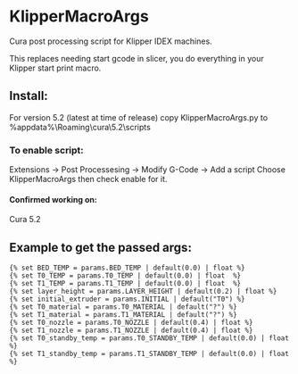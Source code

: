 # KlipperMacroArgs

Cura post processing script for Klipper IDEX machines.

This replaces needing start gcode in slicer, you do everything in your Klipper start print macro.

## Install:
For version 5.2 (latest at time of release)
copy KlipperMacroArgs.py to %appdata%\Roaming\cura\5.2\scripts

### To enable script:
Extensions -> Post Processesing -> Modify G-Code -> Add a script
Choose KlipperMacroArgs then check enable for it.

#### Confirmed working on:
Cura 5.2

## Example to get the passed args:
    {% set BED_TEMP = params.BED_TEMP | default(0.0) | float %}
    {% set T0_TEMP = params.T0_TEMP | default(0.0) | float  %}
    {% set T1_TEMP = params.T1_TEMP | default(0.0) | float  %}
    {% set layer_height = params.LAYER_HEIGHT | default(0.2) | float %}
    {% set initial_extruder = params.INITIAL | default("T0") %}
    {% set T0_material = params.T0_MATERIAL | default("?") %}
    {% set T1_material = params.T1_MATERIAL | default("?") %}
    {% set T0_nozzle = params.T0_NOZZLE | default(0.4) | float %}
    {% set T1_nozzle = params.T1_NOZZLE | default(0.4) | float %}
    {% set T0_standby_temp = params.T0_STANDBY_TEMP | default(0.0) | float %}
    {% set T1_standby_temp = params.T1_STANDBY_TEMP | default(0.0) | float %}


